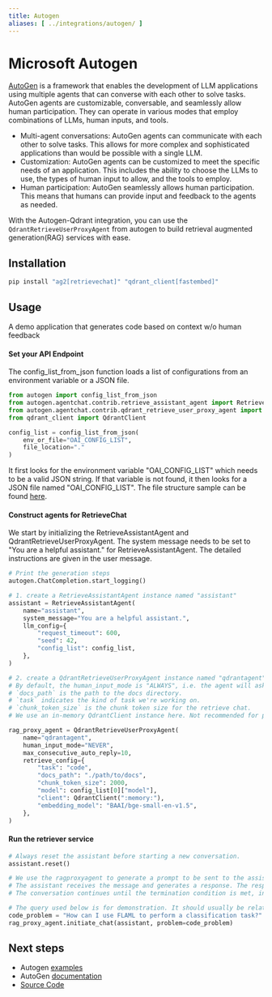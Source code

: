 ```yaml
---
title: Autogen
aliases: [ ../integrations/autogen/ ]
---
```


# Microsoft Autogen

[AutoGen](https://github.com/microsoft/autogen) is a framework that enables the development of LLM applications using multiple agents that can converse with each other to solve tasks. AutoGen agents are customizable, conversable, and seamlessly allow human participation. They can operate in various modes that employ combinations of LLMs, human inputs, and tools.

- Multi-agent conversations: AutoGen agents can communicate with each other to solve tasks. This allows for more complex and sophisticated applications than would be possible with a single LLM.
- Customization: AutoGen agents can be customized to meet the specific needs of an application. This includes the ability to choose the LLMs to use, the types of human input to allow, and the tools to employ.
- Human participation: AutoGen seamlessly allows human participation. This means that humans can provide input and feedback to the agents as needed.

With the Autogen-Qdrant integration, you can use the `QdrantRetrieveUserProxyAgent` from autogen to build retrieval augmented generation(RAG) services with ease.

## Installation

```bash
pip install "ag2[retrievechat]" "qdrant_client[fastembed]"
```

## Usage

A demo application that generates code based on context w/o human feedback

#### Set your API Endpoint

The config_list_from_json function loads a list of configurations from an environment variable or a JSON file.

```python
from autogen import config_list_from_json
from autogen.agentchat.contrib.retrieve_assistant_agent import RetrieveAssistantAgent
from autogen.agentchat.contrib.qdrant_retrieve_user_proxy_agent import QdrantRetrieveUserProxyAgent
from qdrant_client import QdrantClient

config_list = config_list_from_json(
    env_or_file="OAI_CONFIG_LIST",
    file_location="."
)
```

It first looks for the environment variable "OAI_CONFIG_LIST" which needs to be a valid JSON string. If that variable is not found, it then looks for a JSON file named "OAI_CONFIG_LIST". The file structure sample can be found [here](https://github.com/microsoft/autogen/blob/main/OAI_CONFIG_LIST_sample).

#### Construct agents for RetrieveChat

We start by initializing the RetrieveAssistantAgent and QdrantRetrieveUserProxyAgent. The system message needs to be set to "You are a helpful assistant." for RetrieveAssistantAgent. The detailed instructions are given in the user message.

```python
# Print the generation steps
autogen.ChatCompletion.start_logging()

# 1. create a RetrieveAssistantAgent instance named "assistant"
assistant = RetrieveAssistantAgent(
    name="assistant",
    system_message="You are a helpful assistant.",
    llm_config={
        "request_timeout": 600,
        "seed": 42,
        "config_list": config_list,
    },
)

# 2. create a QdrantRetrieveUserProxyAgent instance named "qdrantagent"
# By default, the human_input_mode is "ALWAYS", i.e. the agent will ask for human input at every step.
# `docs_path` is the path to the docs directory.
# `task` indicates the kind of task we're working on.
# `chunk_token_size` is the chunk token size for the retrieve chat.
# We use an in-memory QdrantClient instance here. Not recommended for production.

rag_proxy_agent = QdrantRetrieveUserProxyAgent(
    name="qdrantagent",
    human_input_mode="NEVER",
    max_consecutive_auto_reply=10,
    retrieve_config={
        "task": "code",
        "docs_path": "./path/to/docs",
        "chunk_token_size": 2000,
        "model": config_list[0]["model"],
        "client": QdrantClient(":memory:"),
        "embedding_model": "BAAI/bge-small-en-v1.5",
    },
)
```

#### Run the retriever service

```python
# Always reset the assistant before starting a new conversation.
assistant.reset()

# We use the ragproxyagent to generate a prompt to be sent to the assistant as the initial message.
# The assistant receives the message and generates a response. The response will be sent back to the ragproxyagent for processing.
# The conversation continues until the termination condition is met, in RetrieveChat, the termination condition when no human-in-loop is no code block detected.

# The query used below is for demonstration. It should usually be related to the docs made available to the agent
code_problem = "How can I use FLAML to perform a classification task?"
rag_proxy_agent.initiate_chat(assistant, problem=code_problem)
```

## Next steps

- Autogen [examples](https://microsoft.github.io/autogen/docs/Examples)
- AutoGen [documentation](https://microsoft.github.io/autogen/)
- [Source Code](https://github.com/microsoft/autogen/blob/main/autogen/agentchat/contrib/qdrant_retrieve_user_proxy_agent.py)
